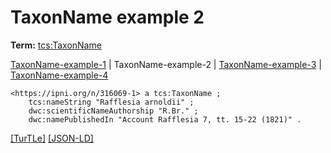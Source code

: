 # TaxonName example 2


**Term:** [tcs:TaxonName](/terms/#tcs_taxonname)

[TaxonName-example-1](./TaxonName-example-1.html) | TaxonName-example-2 | [TaxonName-example-3](./TaxonName-example-3.html) | [TaxonName-example-4](./TaxonName-example-4.html)
```turtle
<https://ipni.org/n/316069-1> a tcs:TaxonName ;
    tcs:nameString "Rafflesia arnoldii" ;
    dwc:scientificNameAuthorship "R.Br." ;
    dwc:namePublishedIn "Account Rafflesia 7, tt. 15-22 (1821)" .
```

[&#91;TurTLe&#93;](https://github.com/tdwg/tcs2/blob/master/examples/TaxonName-example-2.ttl)&nbsp;[&#91;JSON-LD&#93;](https://github.com/tdwg/tcs2/blob/master/examples/TaxonName-example-2.jsonld)

